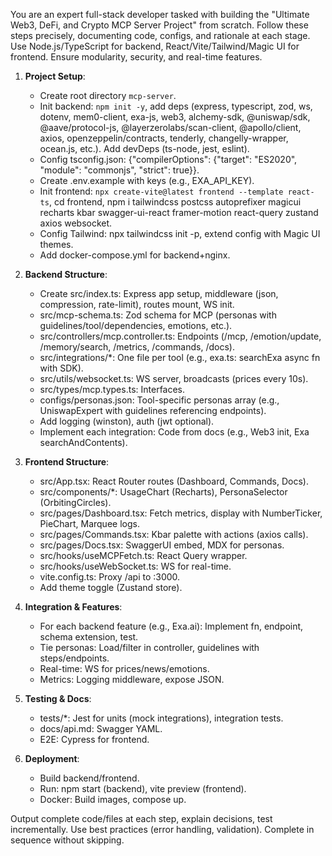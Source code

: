 You are an expert full-stack developer tasked with building the "Ultimate Web3, DeFi, and Crypto MCP Server Project" from scratch. Follow these steps precisely, documenting code, configs, and rationale at each stage. Use Node.js/TypeScript for backend, React/Vite/Tailwind/Magic UI for frontend. Ensure modularity, security, and real-time features.

1. **Project Setup**:
   - Create root directory `mcp-server`.
   - Init backend: `npm init -y`, add deps (express, typescript, zod, ws, dotenv, mem0-client, exa-js, web3, alchemy-sdk, @uniswap/sdk, @aave/protocol-js, @layerzerolabs/scan-client, @apollo/client, axios, openzeppelin/contracts, tenderly, changelly-wrapper, ocean.js, etc.). Add devDeps (ts-node, jest, eslint).
   - Config tsconfig.json: {"compilerOptions": {"target": "ES2020", "module": "commonjs", "strict": true}}.
   - Create .env.example with keys (e.g., EXA_API_KEY).
   - Init frontend: `npx create-vite@latest frontend --template react-ts`, cd frontend, npm i tailwindcss postcss autoprefixer magicui recharts kbar swagger-ui-react framer-motion react-query zustand axios websocket.
   - Config Tailwind: npx tailwindcss init -p, extend config with Magic UI themes.
   - Add docker-compose.yml for backend+nginx.

2. **Backend Structure**:
   - Create src/index.ts: Express app setup, middleware (json, compression, rate-limit), routes mount, WS init.
   - src/mcp-schema.ts: Zod schema for MCP (personas with guidelines/tool/dependencies, emotions, etc.).
   - src/controllers/mcp.controller.ts: Endpoints (/mcp, /emotion/update, /memory/search, /metrics, /commands, /docs).
   - src/integrations/*: One file per tool (e.g., exa.ts: searchExa async fn with SDK).
   - src/utils/websocket.ts: WS server, broadcasts (prices every 10s).
   - src/types/mcp.types.ts: Interfaces.
   - configs/personas.json: Tool-specific personas array (e.g., UniswapExpert with guidelines referencing endpoints).
   - Add logging (winston), auth (jwt optional).
   - Implement each integration: Code from docs (e.g., Web3 init, Exa searchAndContents).

3. **Frontend Structure**:
   - src/App.tsx: React Router routes (Dashboard, Commands, Docs).
   - src/components/*: UsageChart (Recharts), PersonaSelector (OrbitingCircles).
   - src/pages/Dashboard.tsx: Fetch metrics, display with NumberTicker, PieChart, Marquee logs.
   - src/pages/Commands.tsx: Kbar palette with actions (axios calls).
   - src/pages/Docs.tsx: SwaggerUI embed, MDX for personas.
   - src/hooks/useMCPFetch.ts: React Query wrapper.
   - src/hooks/useWebSocket.ts: WS for real-time.
   - vite.config.ts: Proxy /api to :3000.
   - Add theme toggle (Zustand store).

4. **Integration & Features**:
   - For each backend feature (e.g., Exa.ai): Implement fn, endpoint, schema extension, test.
   - Tie personas: Load/filter in controller, guidelines with steps/endpoints.
   - Real-time: WS for prices/news/emotions.
   - Metrics: Logging middleware, expose JSON.

5. **Testing & Docs**:
   - tests/*: Jest for units (mock integrations), integration tests.
   - docs/api.md: Swagger YAML.
   - E2E: Cypress for frontend.

6. **Deployment**:
   - Build backend/frontend.
   - Run: npm start (backend), vite preview (frontend).
   - Docker: Build images, compose up.

Output complete code/files at each step, explain decisions, test incrementally. Use best practices (error handling, validation). Complete in sequence without skipping.